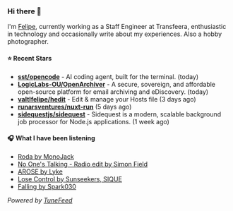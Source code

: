 ### Hi there 👋

I'm [Felipe](https://felipevm.com), currently working as a Staff Engineer at Transfeera, enthusiastic in technology and occasionally write about my experiences. Also a hobby photographer.

#### ⭐ Recent Stars
- **[sst/opencode](https://github.com/sst/opencode)** - AI coding agent, built for the terminal. (today)
- **[LogicLabs-OU/OpenArchiver](https://github.com/LogicLabs-OU/OpenArchiver)** - A secure, sovereign, and affordable open-source platform for email archiving and eDiscovery. (today)
- **[valtlfelipe/hedit](https://github.com/valtlfelipe/hedit)** - Edit &amp; manage your Hosts file (3 days ago)
- **[runarsventures/nuxt-run](https://github.com/runarsventures/nuxt-run)** (5 days ago)
- **[sidequestjs/sidequest](https://github.com/sidequestjs/sidequest)** - Sidequest is a modern, scalable background job processor for Node.js applications. (1 week ago)

#### 🎧 What I have been listening
- [Roda by MonoJack](https://open.spotify.com/track/75A6pXTtXOrpkd8TQiXO6v)
- [No One&#39;s Talking - Radio edit by Simon Field](https://open.spotify.com/track/7G9AeGYAPomVxry4CCISwR)
- [AROSE by Lyke](https://open.spotify.com/track/1TlFcqw1hBb3VOx5VFTiuV)
- [Lose Control by Sunseekers, SIQUE](https://open.spotify.com/track/29ldhKXPlgDIvDBQiGUe5B)
- [Falling by Spark030](https://open.spotify.com/track/49znjmo140zsdq7jI0LynI)

_Powered by [TuneFeed](https://tunefeed.app?ref=github.com)_
